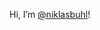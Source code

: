 Hi, I’m [@niklasbuhl](https://github.com/niklasbuhl)!

<!---
niklasbuhl/niklasbuhl is a ✨ special ✨ repository because its `README.md` (this file) appears on your GitHub profile.
You can click the Preview link to take a look at your changes.
--->

